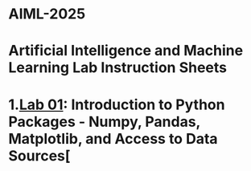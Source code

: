 # AIML-2025
# Artificial Intelligence and Machine Learning Lab Instruction Sheets
# 1.[Lab 01](https://github.com/NithinReddychallagonda/AIML-2025/blob/main/Lab_01_AIML.ipynb): Introduction to Python Packages - Numpy, Pandas, Matplotlib, and Access to Data Sources[
